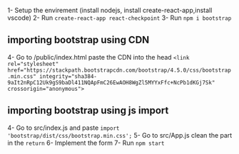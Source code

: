 1- Setup the envirement (install nodejs, install create-react-app,install vscode)
2- Run `create-react-app react-checkpoint`
3- Run `npm i bootstrap`

## importing bootstrap using CDN

4- Go to /public/index.html paste the CDN into the head `<link rel="stylesheet" href="https://stackpath.bootstrapcdn.com/bootstrap/4.5.0/css/bootstrap.min.css" integrity="sha384-9aIt2nRpC12Uk9gS9baDl411NQApFmC26EwAOH8WgZl5MYYxFfc+NcPb1dKGj7Sk" crossorigin="anonymous">`

## importing bootstrap using js import

4- Go to src/index.js and paste `import 'bootstrap/dist/css/bootstrap.min.css';`
5- Go to src/App.js clean the part in the `return`
6- Implement the form
7- Run `npm start`
